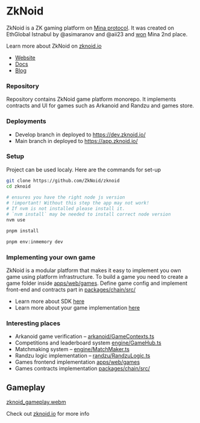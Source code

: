 # ZkNoid

ZkNoid is a ZK gaming platform on [Mina protocol](https://minaprotocol.com/).
It was created on EthGlobal Istnabul by @asimaranov and @aii23 and [won](https://ethglobal.com/showcase/zknoid-nr5ef) Mina 2nd place.

Learn more about ZkNoid on [zknoid.io](https://www.zknoid.io/)
- [Website](https://www.zknoid.io/)
- [Docs](https://docs.zknoid.io/)
- [Blog](https://zknoid.medium.com/)

### Repository

Repository contains ZkNoid game platform monorepo. 
It implements contracts and UI for games such as Arkanoid and Randzu and games store.

### Deployments
- Develop branch in deployed to https://dev.zknoid.io/
- Main branch in deployed to https://app.zknoid.io/

### Setup
Project can be used localy. Here are the commands for set-up

```bash
git clone https://github.com/ZkNoid/zknoid
cd zknoid
 
# ensures you have the right node js version
# !important! Without this step the app may not work!
# If nvm is not installed please install it. 
# `nvm install` may be needed to install correct node version
nvm use

pnpm install

pnpm env:inmemory dev
```

### Implementing your own game
ZkNoid is a modular platform that makes it easy to implement you own game using platform infrastructure. 
To build a game you need to create a game folder inside [apps/web/games](https://github.com/ZkNoid/zknoid/tree/develop/apps/web/games).
Define game config and implement front-end and contracts part in [packages/chain/src/](https://github.com/ZkNoid/zknoid/blob/develop/packages/chain/src/)

- Learn more about SDK [here](https://docs.zknoid.io/docs/sdk)
- Learn more about your game implementation [here](https://docs.zknoid.io/docs/game_building)


### Interesting places
- Arkanoid game verification – [arkanoid/GameContexts.ts](https://github.com/ZkNoid/zknoid/blob/develop/packages/chain/src/arkanoid/GameContext.ts)
- Competitions and leaderboard system [engine/GameHub.ts](https://github.com/ZkNoid/zknoid/blob/develop/packages/chain/src/engine/GameHub.ts)
- Matchmaking system – [engine/MatchMaker.ts](https://github.com/ZkNoid/zknoid/blob/develop/packages/chain/src/engine/MatchMaker.ts)
- Randzu logic implementation – [randzu/RandzuLogic.ts](https://github.com/ZkNoid/zknoid/blob/develop/packages/chain/src/randzu/RandzuLogic.ts)
- Games frontend implementation [apps/web/games](https://github.com/ZkNoid/zknoid/tree/develop/apps/web/games)
- Games contracts implementation [packages/chain/src/](https://github.com/ZkNoid/zknoid/blob/develop/packages/chain/src/)

## Gameplay

[zknoid_gameplay.webm](https://github.com/ZkNoid/zknoid/assets/25568730/2c83bddf-d28a-43fd-abef-145f593b1f57)


Check out [zknoid.io](https://www.zknoid.io/) for more info
